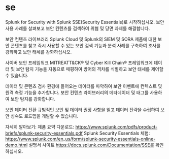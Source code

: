 # se

Splunk for Security with Splunk SSE(Security Essentials)로 시작하십시오. 보안 사용 사례를 살펴보고 보안 컨텐츠를 검색하여 위협 및 당면 과제를 해결합니다. 

보안 컨텐츠 라이브러리
Splunk Cloud 및 Splunk의 SIEM 및 SORA 제품에 대한 보안 콘텐츠를 찾고 즉시 사용할 수 있는 보안 검색 기능과 분석 사례를 구축하여 조사를 강화하고 보안 태세를 강화하십시오. 

사이버 보안 프레임워크
MITREATT&CK® 및 Cyber Kill Chain® 프레임워크에 데이터 및 보안 탐지 기능을 자동으로 매핑하여 방어의 격차를 식별하고 보안 태세를 제어할 수 있습니다.

데이터 및 콘텐츠 검사
환경에 들어오는 데이터를 파악하여 보안 이벤트에 컨텍스트 및 원격 측정 기능을 추가합니다. 보안 컨텐츠 라이브러리의 메타데이터 및 태그를 사용하여 보안 탐지를 강화합니다.

보안 데이터 전환
규범적인 보안 및 데이터 권장 사항을 얻고 데이터 전략을 수립하여 보안 성숙도 로드맵을 개발할 수 있습니다. 

자세히 알아보기:
제품 요약 다운로드: https://www.splunk.com/pdfs/product-briefs/splunk-security-essentials.pdf
Splunk Security Essentials 체험: https://www.splunk.com/en_us/form/splunk-security-essentials-online-demo.html
설명서 사이트 https://docs.splunk.com/Documentation/SSE를 확인하십시오.
